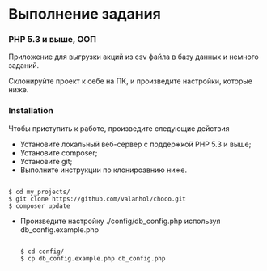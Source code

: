 <h1>Выполнение задания</h1>
<h3>PHP 5.3 и выше, ООП</h3>
<p>Приложение для выгрузки акций из csv файла в базу данных и немного заданий.</p>
<p>Склонируйте проект к себе на ПК, и произведите настройки, которые ниже.</p>
<h3><a id="Installation_5"></a>Installation</h3>
<p>Чтобы приступить к работе, произведите следующие действия</p>
<ul>
<li>Установите локальный веб-сервер с поддержкой PHP 5.3 и выше;</li>
<li>Установите composer;</li>
<li>Установите git;</li>
<li>Выполните инструкции по клонироавнию ниже.</li>
</ul>
<pre><code class="language-sh">
$ cd my_projects/
$ git <span class="hljs-built_in">clone</span> https://github.com/valanhol/choco.git
$ composer update
</code></pre>
<ul>
<li>Произведите настройку ./config/db_config.php используя db_config.example.php</li>
<pre><code class="language-sh">
$ cd config/
$ cp db_config.example.php db_config.php
</code></pre>
</ul>
